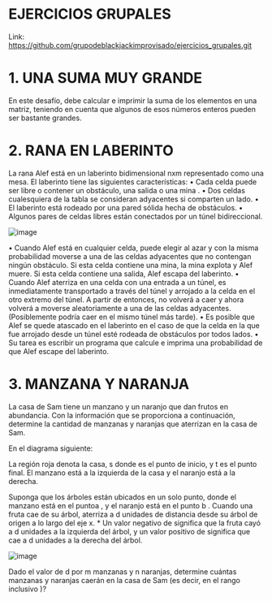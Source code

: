 # EJERCICIOS GRUPALES

Link: https://github.com/grupodeblackjackimprovisado/ejercicios_grupales.git

# 1. UNA SUMA MUY GRANDE

En este desafío, debe calcular e imprimir la suma de los elementos en una matriz, teniendo en cuenta
que algunos de esos números enteros pueden ser bastante grandes.

# 2. RANA EN LABERINTO

La rana Alef está en un laberinto bidimensional nxm representado como una mesa. El laberinto tiene las
siguientes características:
• Cada celda puede ser libre o contener un obstáculo, una salida o una mina .
• Dos celdas cualesquiera de la tabla se consideran adyacentes si comparten un lado.
• El laberinto está rodeado por una pared sólida hecha de obstáculos.
• Algunos pares de celdas libres están conectados por un túnel bidireccional.

![image](https://user-images.githubusercontent.com/114707509/207170298-8ee29dc4-e790-4adf-81c4-c2923efea1de.png)

• Cuando Alef está en cualquier celda, puede elegir al azar y con la misma probabilidad moverse a una de las celdas adyacentes que no contengan ningún obstáculo. Si esta celda contiene una mina, la mina explota y Alef muere. Si esta celda contiene una salida, Alef escapa del laberinto.
• Cuando Alef aterriza en una celda con una entrada a un túnel, es inmediatamente transportado a través del túnel y arrojado a la celda en el otro extremo del túnel. A partir de entonces, no volverá a caer y ahora volverá a moverse aleatoriamente a una de las celdas adyacentes. (Posiblemente podría caer en el mismo túnel más tarde).
• Es posible que Alef se quede atascado en el laberinto en el caso de que la celda en la que fue arrojado desde un túnel esté rodeada de obstáculos por todos lados.
• Su tarea es escribir un programa que calcule e imprima una probabilidad de que Alef escape del laberinto.

# 3. MANZANA Y NARANJA

La casa de Sam tiene un manzano y un naranjo que dan frutos en abundancia. Con la información que se proporciona a continuación, determine la cantidad de manzanas y naranjas que aterrizan en la casa de Sam.

En el diagrama siguiente:

La región roja denota la casa, s donde es el punto de inicio, y t es el punto final. El manzano está a la izquierda de la casa y el naranjo está a la derecha.

Suponga que los árboles están ubicados en un solo punto, donde el manzano está en el puntoa , y el naranjo está en el punto b . Cuando una fruta cae de su árbol, aterriza a d unidades de distancia desde su árbol de origen a lo largo del eje x. * Un valor negativo de significa que la fruta cayó a d unidades a la izquierda del
árbol, y un valor positivo de significa que cae a d unidades a la derecha del árbol.

![image](https://user-images.githubusercontent.com/114707509/207170644-c6736e4a-fc33-4d3b-ad7f-4e00e5e02eb7.png)

Dado el valor de d por m manzanas y n naranjas, determine cuántas manzanas y naranjas caerán en la casa de Sam (es decir, en el rango inclusivo )?


